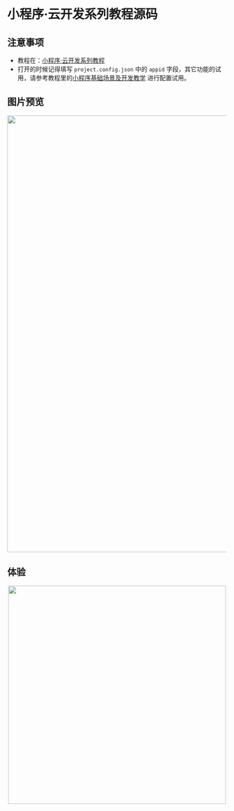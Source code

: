 # 小程序·云开发系列教程源码

## 注意事项
- 教程在：[小程序·云开发系列教程](https://github.com/TencentCloudBase/mp-book)
- 打开的时候记得填写 `project.config.json` 中的 `appid` 字段，其它功能的试用，请参考教程里的[小程序基础场景及开发教学](https://github.com/TencentCloudBase/mp-book/blob/master/basic-tutorial/readme.md) 进行配置试用。

## 图片预览

<p align="center">
    <img src="https://main.qcloudimg.com/raw/076879128bca9817c798568aa47759e8.png" width="1000px">
</p>

## 体验

<p align="center">
    <img src="https://ask.qcloudimg.com/draft/1011618/1rvk9ugc3n.png" width="500px">
</p>
